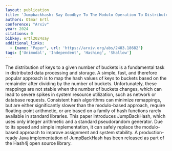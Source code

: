 ```yaml
---
layout: publication
title: 'Jumpbackhash: Say Goodbye To The Modulo Operation To Distribute Keys Uniformly To Buckets'
authors: Otmar Ertl
conference: "Arxiv"
year: 2024
citations: 0
bibkey: ertl2024say
additional_links:
  - {name: "Paper", url: 'https://arxiv.org/abs/2403.18682'}
tags: ['Unimodal', 'Independent', 'Hashing', 'Shallow']
---
```

The distribution of keys to a given number of buckets is a fundamental task
in distributed data processing and storage. A simple, fast, and therefore
popular approach is to map the hash values of keys to buckets based on the
remainder after dividing by the number of buckets. Unfortunately, these
mappings are not stable when the number of buckets changes, which can lead to
severe spikes in system resource utilization, such as network or database
requests. Consistent hash algorithms can minimize remappings, but are either
significantly slower than the modulo-based approach, require floating-point
arithmetic, or are based on a family of hash functions rarely available in
standard libraries. This paper introduces JumpBackHash, which uses only integer
arithmetic and a standard pseudorandom generator. Due to its speed and simple
implementation, it can safely replace the modulo-based approach to improve
assignment and system stability. A production-ready Java implementation of
JumpBackHash has been released as part of the Hash4j open source library.
